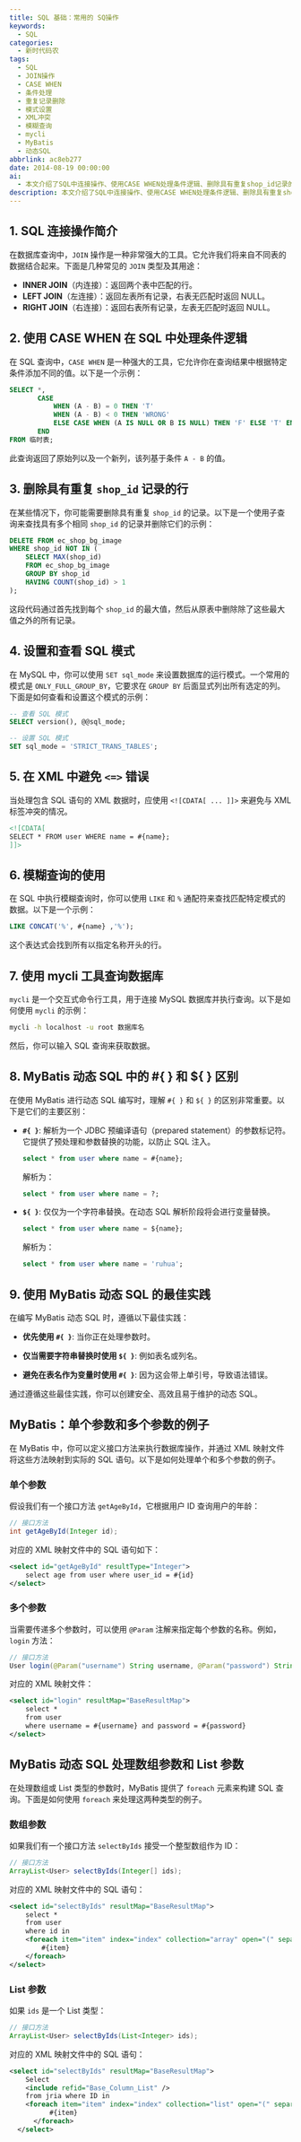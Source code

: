 ```yaml
---
title: SQL 基础：常用的 SQ操作
keywords:
  - SQL
categories:
  - 新时代码农
tags:
  - SQL
  - JOIN操作
  - CASE WHEN
  - 条件处理
  - 重复记录删除
  - 模式设置
  - XML冲突
  - 模糊查询
  - mycli
  - MyBatis
  - 动态SQL
abbrlink: ac8eb277
date: 2014-08-19 00:00:00
ai:
  - 本文介绍了SQL中连接操作、使用CASE WHEN处理条件逻辑、删除具有重复shop_id记录的方法、设置和查看SQL模式、避免XML中的<=>错误、模糊查询应用、mycli工具查询数据库以及MyBatis动态SQL的最佳实践。文章还详细阐述了如何在MyBatis中处理单个参数、多个参数、数组参数以及List参数的情况。
description: 本文介绍了SQL中连接操作、使用CASE WHEN处理条件逻辑、删除具有重复shop_id记录的方法、设置和查看SQL模式、避免XML中的<=>错误、模糊查询应用、mycli工具查询数据库以及MyBatis动态SQL的最佳实践。文章还详细阐述了如何在MyBatis中处理单个参数、多个参数、数组参数以及List参数的情况。
---
```


## 1. SQL 连接操作简介

在数据库查询中，`JOIN` 操作是一种非常强大的工具。它允许我们将来自不同表的数据结合起来。下面是几种常见的 `JOIN` 类型及其用途：

- **INNER JOIN**（内连接）：返回两个表中匹配的行。
- **LEFT JOIN**（左连接）：返回左表所有记录，右表无匹配时返回 NULL。
- **RIGHT JOIN**（右连接）：返回右表所有记录，左表无匹配时返回 NULL。

## 2. 使用 CASE WHEN 在 SQL 中处理条件逻辑

在 SQL 查询中，`CASE WHEN` 是一种强大的工具，它允许你在查询结果中根据特定条件添加不同的值。以下是一个示例：

```sql
SELECT *,
       CASE
           WHEN (A - B) = 0 THEN 'T'
           WHEN (A - B) < 0 THEN 'WRONG'
           ELSE CASE WHEN (A IS NULL OR B IS NULL) THEN 'F' ELSE 'T' END
       END
FROM 临时表;
```

此查询返回了原始列以及一个新列，该列基于条件 `A - B` 的值。

## 3. 删除具有重复 `shop_id` 记录的行

在某些情况下，你可能需要删除具有重复 `shop_id` 的记录。以下是一个使用子查询来查找具有多个相同 `shop_id` 的记录并删除它们的示例：

```sql
DELETE FROM ec_shop_bg_image
WHERE shop_id NOT IN (
    SELECT MAX(shop_id)
    FROM ec_shop_bg_image
    GROUP BY shop_id
    HAVING COUNT(shop_id) > 1
);
```

这段代码通过首先找到每个 `shop_id` 的最大值，然后从原表中删除除了这些最大值之外的所有记录。

## 4. 设置和查看 SQL 模式

在 MySQL 中，你可以使用 `SET sql_mode` 来设置数据库的运行模式。一个常用的模式是 `ONLY_FULL_GROUP_BY`，它要求在 `GROUP BY` 后面显式列出所有选定的列。下面是如何查看和设置这个模式的示例：

```sql
-- 查看 SQL 模式
SELECT version(), @@sql_mode;

-- 设置 SQL 模式
SET sql_mode = 'STRICT_TRANS_TABLES';
```

## 5. 在 XML 中避免 `<=>` 错误

当处理包含 SQL 语句的 XML 数据时，应使用 `<![CDATA[ ... ]]>` 来避免与 XML 标签冲突的情况。

```xml
<![CDATA[
SELECT * FROM user WHERE name = #{name};
]]>
```

## 6. 模糊查询的使用

在 SQL 中执行模糊查询时，你可以使用 `LIKE` 和 `%` 通配符来查找匹配特定模式的数据。以下是一个示例：

```sql
LIKE CONCAT('%', #{name} ,'%');
```

这个表达式会找到所有以指定名称开头的行。

## 7. 使用 mycli 工具查询数据库

`mycli` 是一个交互式命令行工具，用于连接 MySQL 数据库并执行查询。以下是如何使用 `mycli` 的示例：

```bash
mycli -h localhost -u root 数据库名
```

然后，你可以输入 SQL 查询来获取数据。

## 8. MyBatis 动态 SQL 中的 #{ } 和 ${ } 区别

在使用 MyBatis 进行动态 SQL 编写时，理解 `#{ }` 和 `${ }` 的区别非常重要。以下是它们的主要区别：

- **`#{ }`**: 解析为一个 JDBC 预编译语句（prepared statement）的参数标记符。它提供了预处理和参数替换的功能，以防止 SQL 注入。

  ```sql
  select * from user where name = #{name};
  ```

  解析为：

  ```sql
  select * from user where name = ?;
  ```

- **`${ }`**: 仅仅为一个字符串替换。在动态 SQL 解析阶段将会进行变量替换。

  ```sql
  select * from user where name = ${name};
  ```

  解析为：

  ```sql
  select * from user where name = 'ruhua';
  ```

## 9. 使用 MyBatis 动态 SQL 的最佳实践

在编写 MyBatis 动态 SQL 时，遵循以下最佳实践：

- **优先使用 `#{ }`**: 当你正在处理参数时。
- **仅当需要字符串替换时使用 `${ }`**: 例如表名或列名。

- **避免在表名作为变量时使用 `#{ }`**: 因为这会带上单引号，导致语法错误。

通过遵循这些最佳实践，你可以创建安全、高效且易于维护的动态 SQL。

## MyBatis：单个参数和多个参数的例子

在 MyBatis 中，你可以定义接口方法来执行数据库操作，并通过 XML 映射文件将这些方法映射到实际的 SQL 语句。以下是如何处理单个和多个参数的例子。

### 单个参数

假设我们有一个接口方法 `getAgeById`，它根据用户 ID 查询用户的年龄：

```java
// 接口方法
int getAgeById(Integer id);
```

对应的 XML 映射文件中的 SQL 语句如下：

```xml
<select id="getAgeById" resultType="Integer">
    select age from user where user_id = #{id}
</select>
```

### 多个参数

当需要传递多个参数时，可以使用 `@Param` 注解来指定每个参数的名称。例如，`login` 方法：

```java
// 接口方法
User login(@Param("username") String username, @Param("password") String password);
```

对应的 XML 映射文件：

```xml
<select id="login" resultMap="BaseResultMap">
    select *
    from user
    where username = #{username} and password = #{password}
</select>
```

## MyBatis 动态 SQL 处理数组参数和 List 参数

在处理数组或 List 类型的参数时，MyBatis 提供了 `foreach` 元素来构建 SQL 查询。下面是如何使用 `foreach` 来处理这两种类型的例子。

### 数组参数

如果我们有一个接口方法 `selectByIds` 接受一个整型数组作为 ID：

```java
// 接口方法
ArrayList<User> selectByIds(Integer[] ids);
```

对应的 XML 映射文件中的 SQL 语句：

```xml
<select id="selectByIds" resultMap="BaseResultMap">
    select *
    from user
    where id in
    <foreach item="item" index="index" collection="array" open="(" separator="," close=")">
        #{item}
    </foreach>
</select>
```

### List 参数

如果 `ids` 是一个 List 类型：

```java
// 接口方法
ArrayList<User> selectByIds(List<Integer> ids);
```

对应的 XML 映射文件中的 SQL 语句：

```xml
<select id="selectByIds" resultMap="BaseResultMap">
    Select
    <include refid="Base_Column_List" />
    from jria where ID in
    <foreach item="item" index="index" collection="list" open="(" separator="," close=")">
          #{item}
      </foreach>
  </select>
```
